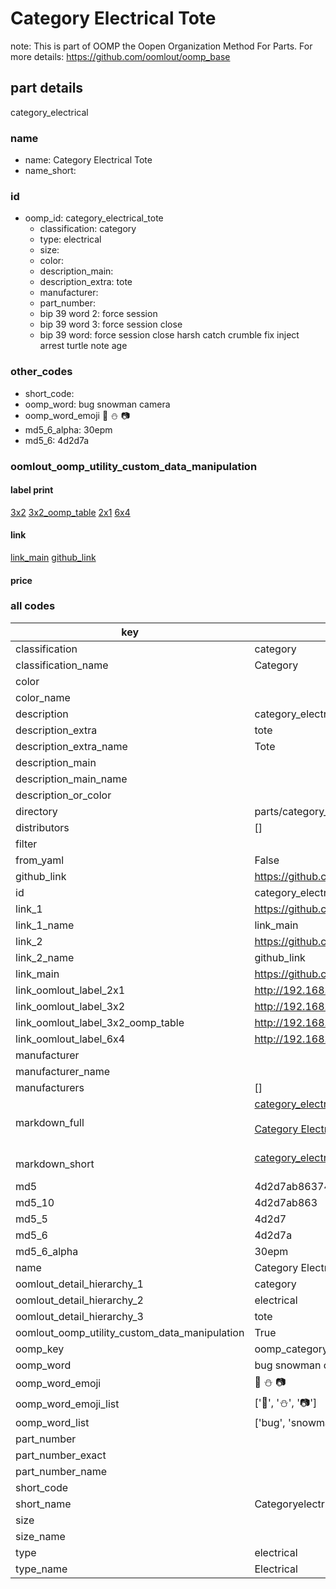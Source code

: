 # Category Electrical Tote  

note: This is part of OOMP the Oopen Organization Method For Parts. For more details: https://github.com/oomlout/oomp_base

##  part details



category_electrical

### name
* name: Category Electrical Tote
* name_short: 
### id
* oomp_id: category_electrical_tote
  * classification: category
  * type: electrical
  * size: 
  * color: 
  * description_main: 
  * description_extra: tote
  * manufacturer: 
  * part_number: 
  * bip 39 word 2: force session
  * bip 39 word 3: force session close
  * bip 39 word: force session close harsh catch crumble fix inject arrest turtle note age

### other_codes
* short_code: 
* oomp_word: bug snowman camera
* oomp_word_emoji :bug: :snowman: :camera:
* md5_6_alpha: 30epm
* md5_6: 4d2d7a






### oomlout_oomp_utility_custom_data_manipulation
#### label print
[3x2](http://192.168.1.245:1112/?label=oomp%2030epm)
[3x2_oomp_table](http://192.168.1.107:1112/?label=oomp%2030epm)
[2x1](http://192.168.1.242:1112/?label=oomp%2030epm)
[6x4](http://192.168.1.55:1112/?label=oomp%2030epm)    

#### link

[link_main](https://github.com/oomlout/oomlout_oomp_current_version_messy/tree/main/parts/category_electrical_tote) [github_link](https://github.com/oomlout/oomlout_oomp_part_src/tree/main/parts/category_electrical_tote)                             

#### price







### all codes 
| key | value |  
| --- | --- |  
| classification | category |  
| classification_name | Category |  
| color |  |  
| color_name |  |  
| description | category_electrical |  
| description_extra | tote |  
| description_extra_name | Tote |  
| description_main |  |  
| description_main_name |  |  
| description_or_color |   |  
| directory | parts/category_electrical_tote |  
| distributors | [] |  
| filter |  |  
| from_yaml | False |  
| github_link | https://github.com/oomlout/oomlout_oomp_part_src/tree/main/parts/category_electrical_tote |  
| id | category_electrical_tote |  
| link_1 | https://github.com/oomlout/oomlout_oomp_current_version_messy/tree/main/parts/category_electrical_tote |  
| link_1_name | link_main |  
| link_2 | https://github.com/oomlout/oomlout_oomp_part_src/tree/main/parts/category_electrical_tote |  
| link_2_name | github_link |  
| link_main | https://github.com/oomlout/oomlout_oomp_current_version_messy/tree/main/parts/category_electrical_tote |  
| link_oomlout_label_2x1 | http://192.168.1.242:1112/?label=oomp%2030epm |  
| link_oomlout_label_3x2 | http://192.168.1.245:1112/?label=oomp%2030epm |  
| link_oomlout_label_3x2_oomp_table | http://192.168.1.107:1112/?label=oomp%2030epm |  
| link_oomlout_label_6x4 | http://192.168.1.55:1112/?label=oomp%2030epm |  
| manufacturer |  |  
| manufacturer_name |  |  
| manufacturers | [] |  
| markdown_full | [category_electrical_tote](https://github.com/oomlout/oomlout_oomp_current_version_messy/tree/main/parts/category_electrical_tote)<br>[](https://github.com/oomlout/oomlout_oomp_current_version_messy/tree/main/parts/category_electrical_tote)<br>[Category Electrical Tote](https://github.com/oomlout/oomlout_oomp_current_version_messy/tree/main/parts/category_electrical_tote)<br><br> |  
| markdown_short | [category_electrical_tote](https://github.com/oomlout/oomlout_oomp_current_version_messy/tree/main/parts/category_electrical_tote)<br><br> |  
| md5 | 4d2d7ab863740b00d3120694577112d8 |  
| md5_10 | 4d2d7ab863 |  
| md5_5 | 4d2d7 |  
| md5_6 | 4d2d7a |  
| md5_6_alpha | 30epm |  
| name | Category Electrical Tote |  
| oomlout_detail_hierarchy_1 | category |  
| oomlout_detail_hierarchy_2 | electrical |  
| oomlout_detail_hierarchy_3 | tote |  
| oomlout_oomp_utility_custom_data_manipulation | True |  
| oomp_key | oomp_category_electrical_tote |  
| oomp_word | bug snowman camera |  
| oomp_word_emoji | :bug: :snowman: :camera: |  
| oomp_word_emoji_list | [':bug:', ':snowman:', ':camera:'] |  
| oomp_word_list | ['bug', 'snowman', 'camera'] |  
| part_number |  |  
| part_number_exact |  |  
| part_number_name |  |  
| short_code |  |  
| short_name | Categoryelectrical |  
| size |  |  
| size_name |  |  
| type | electrical |  
| type_name | Electrical |  
